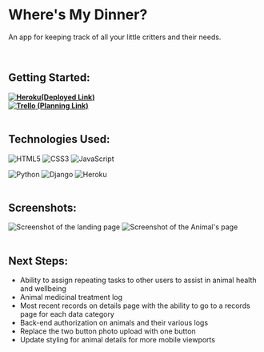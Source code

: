 # Where's My Dinner?
<p>An app for keeping track of all your little critters and their needs.</p><br>

## Getting Started: 
**[![Heroku](https://img.shields.io/badge/heroku-%23430098.svg?style=for-the-badge&logo=heroku&logoColor=white)(Deployed Link)](https://wheresmydinner.herokuapp.com/)**<br>
**[![Trello](https://img.shields.io/badge/Trello-%23026AA7.svg?style=for-the-badge&logo=Trello&logoColor=white) (Planning Link)](https://trello.com/b/UPMMvs31/wheres-my-dinner)**<br><br>

## Technologies Used: 
![HTML5](https://img.shields.io/badge/html5-%23E34F26.svg?style=for-the-badge&logo=html5&logoColor=white) ![CSS3](https://img.shields.io/badge/css3-%231572B6.svg?style=for-the-badge&logo=css3&logoColor=white) ![JavaScript](https://img.shields.io/badge/javascript-%23323330.svg?style=for-the-badge&logo=javascript&logoColor=%23F7DF1E)

 ![Python](https://img.shields.io/badge/python-3670A0?style=for-the-badge&logo=python&logoColor=ffdd54) ![Django](https://img.shields.io/badge/django-%23092E20.svg?style=for-the-badge&logo=django&logoColor=white)
 ![Heroku](https://img.shields.io/badge/heroku-%23430098.svg?style=for-the-badge&logo=heroku&logoColor=white)
<br><br>

## Screenshots: 
<img src="" alt="Screenshot of the landing page" style="max-width: 95vw;">
<img src="" alt="Screenshot of the Animal's page" style="max-width: 95vw;">
<br><br>

## Next Steps:
- Ability to assign repeating tasks to other users to assist in animal health and wellbeing
- Animal medicinal treatment log 
- Most recent records on details page with the ability to go to a records page for each data category
- Back-end authorization on animals and their various logs
- Replace the two button photo upload with one button
- Update styling for animal details for more mobile viewports